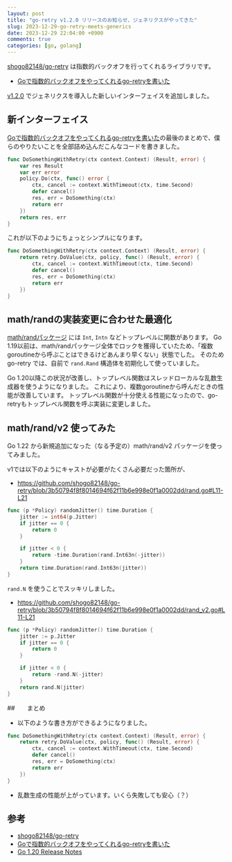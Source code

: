 ```yaml
---
layout: post
title: "go-retry v1.2.0 リリースのお知らせ、ジェネリクスがやってきた"
slug: 2023-12-29-go-retry-meets-generics
date: 2023-12-29 22:04:00 +0900
comments: true
categories: [go, golang]
---
```


[shogo82148/go-retry](https://github.com/shogo82148/go-retry) は指数的バックオフを行ってくれるライブラリです。

- [Goで指数的バックオフをやってくれるgo-retryを書いた](https://shogo82148.github.io/blog/2019/07/22/go-retry/)

[v1.2.0](https://github.com/shogo82148/go-retry/releases/tag/v1.2.0) でジェネリクスを導入した新しいインターフェイスを追加しました。

## 新インターフェイス

[Goで指数的バックオフをやってくれるgo-retryを書いた](https://shogo82148.github.io/blog/2019/07/22/go-retry/)の最後のまとめで、僕らのやりたいことを全部詰め込んだこんなコードを書きました。

```go
func DoSomethingWithRetry(ctx context.Context) (Result, error) {
    var res Result
    var err error
    policy.Do(ctx, func() error {
        ctx, cancel := context.WithTimeout(ctx, time.Second)
        defer cancel()
        res, err = DoSomething(ctx)
        return err
    })
    return res, err
}
```

これが以下のようにちょっとシンプルになります。

```go
func DoSomethingWithRetry(ctx context.Context) (Result, error) {
    return retry.DoValue(ctx, policy, func() (Result, error) {
        ctx, cancel := context.WithTimeout(ctx, time.Second)
        defer cancel()
        res, err = DoSomething(ctx)
        return err
    })
}
```

## math/randの実装変更に合わせた最適化

[math/randパッケージ](https://pkg.go.dev/math/rand) には `Int`, `Intn` などトップレベルに関数があります。
Go 1.19以前は、math/randパッケージ全体でロックを獲得していたため、「複数goroutineから呼ぶことはできるけどあんまり早くない」状態でした。
そのため go-retry では、自前で `rand.Rand` 構造体を初期化して使っていました。

Go 1.20以降この状況が改善し、トップレベル関数はスレッドローカルな乱数生成器を使うようになりました。
これにより、複数goroutineから呼んだときの性能が改善しています。
トップレベル関数が十分使える性能になったので、go-retryもトップレベル関数を呼ぶ実装に変更しました。

## math/rand/v2 使ってみた

Go 1.22 から新規追加になった（なる予定の）math/rand/v2 パッケージを使ってみました。

v1では以下のようにキャストが必要がたくさん必要だった箇所が、

- https://github.com/shogo82148/go-retry/blob/3b50794f8f8014694f62f11b6e998e0f1a0002dd/rand.go#L11-L21

```go
func (p *Policy) randomJitter() time.Duration {
	jitter := int64(p.Jitter)
	if jitter == 0 {
		return 0
	}

	if jitter < 0 {
		return -time.Duration(rand.Int63n(-jitter))
	}
	return time.Duration(rand.Int63n(jitter))
}
```

`rand.N` を使うことでスッキリしました。

- https://github.com/shogo82148/go-retry/blob/3b50794f8f8014694f62f11b6e998e0f1a0002dd/rand_v2.go#L11-L21

```go
func (p *Policy) randomJitter() time.Duration {
	jitter := p.Jitter
	if jitter == 0 {
		return 0
	}

	if jitter < 0 {
		return -rand.N(-jitter)
	}
	return rand.N(jitter)
}
```

##　　まとめ

- 以下のような書き方ができるようになりました。

```go
func DoSomethingWithRetry(ctx context.Context) (Result, error) {
    return retry.DoValue(ctx, policy, func() (Result, error) {
        ctx, cancel := context.WithTimeout(ctx, time.Second)
        defer cancel()
        res, err = DoSomething(ctx)
        return err
    })
}
```

- 乱数生成の性能が上がっています。いくら失敗しても安心（？）

## 参考

- [shogo82148/go-retry](https://github.com/shogo82148/go-retry)
- [Goで指数的バックオフをやってくれるgo-retryを書いた](https://shogo82148.github.io/blog/2019/07/22/go-retry/)
- [Go 1.20 Release Notes](https://tip.golang.org/doc/go1.20#minor_library_changes)
